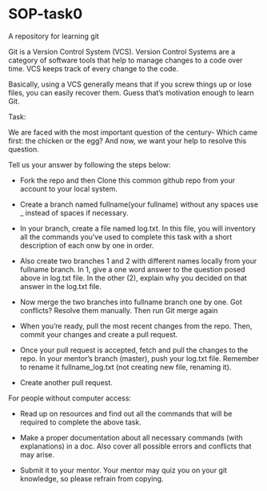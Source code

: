 # SOP-task0
A repository for learning git

Git is a Version Control System (VCS). Version Control Systems are a category of software tools that help to manage changes to a code over time. VCS keeps track of every change to the code. 

Basically, using a VCS generally means that if you screw things up or lose files, you can easily recover them. Guess that’s motivation enough to learn Git.

Task:

We are faced with the most important question of the century- Which came first: the chicken or the egg? And now, we want your help to resolve this question.

Tell us your answer by following the steps below:

* Fork the repo and then Clone this common github repo from your account to your local system.

* Create a branch named fullname(your fullname) without any spaces use _ instead of spaces if necessary.

* In your branch, create a file named log.txt. In this file, you will inventory all the commands you’ve used to complete this task with a short description of each onw by one in order.

* Also create two branches 1 and 2 with different names locally from your fullname branch. In 1, give a one word answer to the question posed above in log.txt file. In the other (2), explain why you decided on that answer in the log.txt file.

* Now merge the two branches into fullname branch one by one. Got conflicts? Resolve them manually. Then run Git merge again

* When you’re ready, pull the most recent changes from the repo. Then, commit your changes and create a pull request.

* Once your pull request is accepted, fetch and pull the changes to the repo. In your mentor’s branch (master), push your log.txt file. Remember to rename it fullname_log.txt (not creating new file, renaming it).

* Create another pull request.

For people without computer access:

* Read up on resources and find out all the commands that will be required to complete the above task.

* Make a proper documentation about all necessary commands (with explanations) in a doc. Also cover all possible errors and conflicts that may arise.

* Submit it to your mentor. Your mentor may quiz you on your git knowledge, so please refrain from copying.
